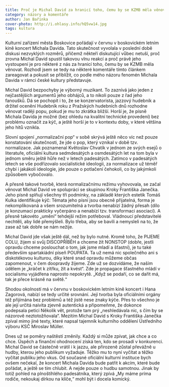 ```yaml
---
title: Proč je Michal David za hranicí toho, čemu by se KZMB měla věnovat
category: názory a komentáře
author: Jan Bařinka
cover-photo: http://i.ohlasy.info/hQ5vw14.jpg
tags: kultura
---
```


Kulturní zařízení města Boskovice pořádají v červnu v boskovickém letním kině koncert Michala Davida. Tato skutečnost vyvolala v poslední době diskusi nezvyklých rozměrů, přičemž někteří diskutující vůbec netuší, proč zrovna Michal David spustil takovou vlnu reakcí a proč právě jeho vystoupení je pro některé z nás za hranicí toho, čemu by se KZMB měla věnovat. Rozhodl jsem se tedy na některé komentáře tímto článkem zareagovat a pokusit se přiblížit, co podle mého názoru fenomén Michala Davida v rámci české kultury představuje.

Michal David bezpochyby je výborný muzikant. To zaznívá jako jeden z nejčastějších argumentů jeho obhájců, a to nikoli pouze z řad jeho fanoušků. Dá se pochopit i to, že se konzervatorista, jazzový hudebník a držitel ocenění Hudebník roku z Pražských hudebních dnů rozhodne věnovat raději popu, pokud je mu to zkrátka bližší. Horší je, že písně Michala Davida je možné (bez ohledu na kvalitní technické provedení) bez problému označit za kýč, a ještě horší je to v kontextu doby, v které většina jeho hitů vznikla.

Slovní spojení „normalizační pop“ v sobě skrývá ještě něco víc než pouze konstatování skutečnosti, že jde o pop, který vznikal v době tzv. normalizace. Jak poznamenal Květoslav Chvatík v jednom ze svých esejů o literatuře, oficiální kultura sedmdesátých a osmdesátých let na tom byla v jednom směru ještě hůře než v letech padesátých. Zatímco v padesátých letech se vše podřizovalo socialistické ideologii, za normalizace už téměř chybí i jakákoli ideologie, jde pouze o potlačení čehokoli, co by jakýmkoli způsobem vybočovalo.

A přesně takové tvorbě, která normalizačnímu režimu vyhovovala, se začal věnovat Michal David ve spolupráci se skupinou Kroky Františka Janečka. Jeho písně splňují všechny tři podmínky, na základě kterých estetik Tomáš Kulka identifikuje kýč: Témata jeho písní jsou obecně přijatelná, forma je nekomplikovaná a všem srozumitelná a tvorba nenabízí žádný přesah (dílo je konzumací prakticky vyčerpáno a nenabízí tzv. transformaci asociací). A přesně takovéto „umění“ tehdejší režim potřeboval. Vládnoucí představitelé nechtěli, aby lidé přemýšleli. Bylo třeba, aby se bavili a nemysleli na to, že zase až tak dobře se nám nežije.

Michal David jde však ještě dál, než by bylo nutné. Kromě toho, že PIJEME COLU, žijem si svůj DISCOPŘÍBĚH a chceme žít NONSTOP (dobře, jestli opravdu chceme poslouchat o tom, jak jsme mladí a šťastní), je tu také především spartakiádní píseň POUPATA. Ta už nemá nic společného ani s diskotékovou kulturou, díky které snad opravdu můžeme občas zapomenout, v čem doopravdy žijeme. Zde už se dozvídáme, že naším údělem je „kráčet k zítřku, žít a kvést“. Zde je propagace šťastného mládí v socialismu vyjádřena naprosto nepokrytě. „Když se podaří, co se dařit má, tak je přece krásně na světě.“

Shodou okolností má v červnu v boskovickém letním kině koncert i Hana Zagorová, nabízí se tedy určité srovnání. Její tvorba byla oficiálními orgány též přijímána bez problémů a též jistě nese znaky kýče. Přes to všechno je ale její určitá naivita zjevně autentická a připomeňme, že dokonce podepsala petici Několik vět, protože tam prý „neshledávala nic, s čím by se názorově neztotožňovala“. Mezitím Michal David s Kroky Františka Janečka zpíval mimo jiné texty, které napsal tajemník kulturního oddělení Ústředního výboru KSČ Miroslav Müller.

Dnes už se poměry naštěstí změnily. Každý si může zpívat, jak chce a co chce. Úspěch a finanční ohodnocení získá ten, kdo se prosadí v konkurenci. Michal David se částečně vrátil i k jazzu, ale přirozeně zůstal převážně u hudby, kterou jeho publikum vyžaduje. Těžko mu to nyní vyčítat a těžko vyčítat publiku jeho vkus. Od současné oficiální kulturní instituce bych ovšem nečekal, že koncert Michala Davida bude patřit k akcím, které bude pořádat, a ještě se tím chlubit. A nejde pouze o hudbu samotnou. Jinak by totiž pohled na plnoštíhlého padesátníka, který zpívá „My máme príma rodiče, nekoukaj dírkou na klíče,“ mohl být i docela komický.
